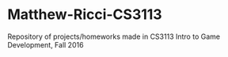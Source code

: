 # Matthew-Ricci-CS3113
Repository of projects/homeworks made in CS3113 Intro to Game Development, Fall 2016
